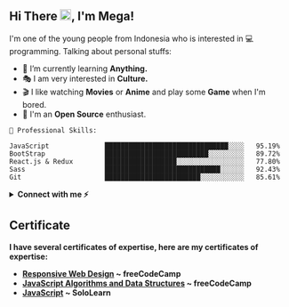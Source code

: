 <h2 align="left">Hi There <img src="https://raw.githubusercontent.com/MartinHeinz/MartinHeinz/master/wave.gif" width="20px">, I'm Mega!</h2>

I'm one of the young people from Indonesia who is interested in 💻 programming. Talking about personal stuffs:

- 🌱 I’m currently learning **Anything.**
- 🎭 I am very interested in **Culture.**
- 🎬 I like watching **Movies** or **Anime** and play some **Game** when I'm bored.
- 🤠 I'm an **Open Source** enthusiast.

```text
🚀 Professional Skills:

JavaScript              ███████████████████████████████░░░░   95.19%
BootStrap               ██████████████████████████░░░░░░░░░   89.72%
React.js & Redux        ██████████████████░░░░░░░░░░░░░░░░░   77.80%
Sass                    █████████████████████████████░░░░░░   92.43%
Git                     ████████████████████████░░░░░░░░░░░   85.61%
```

<details>
  <summary><strong>Connect with me ⚡️<strong></summary><br>

- Portfolio: [On Progress](https://www.google.com)
- LinkedIn: [linkedin.com/in/i-wayan-mega-arimerta-b95922200](https://www.linkedin.com/in/i-wayan-mega-arimerta-b95922200/)
- Instagram: [instagram.com/megaariii](https://www.instagram.com/megaariii)
  <!-- - Codepen: [codepen.io/febrithm](https://codepen.io/febrithm) -->
  </details>

## Certificate

I have several certificates of expertise, here are my certificates of expertise:

- [Responsive Web Design](https://www.freecodecamp.org/certification/megaariii/responsive-web-design) ~ freeCodeCamp
- [JavaScript Algorithms and Data Structures](https://www.freecodecamp.org/certification/megaariii/javascript-algorithms-and-data-structures) ~ freeCodeCamp
- [JavaScript](https://www.sololearn.com/certificates/course/en/24397451/1024/landscape/png) ~ SoloLearn
